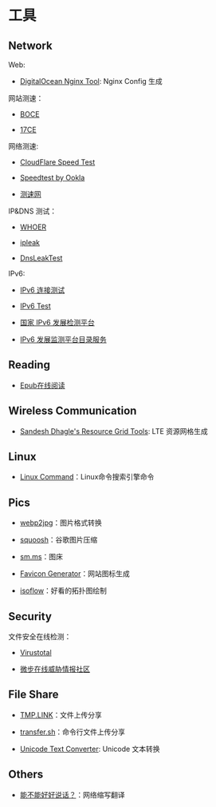 # 工具


## Network

Web:

- [DigitalOcean Nginx Tool](https://www.digitalocean.com/community/tools/nginx): Nginx Config 生成

网站测速：

- [BOCE](https://www.boce.com/)

- [17CE](https://www.17ce.com/)

网络测速:

- [CloudFlare Speed Test](https://speed.cloudflare.com/)

- [Speedtest by Ookla](https://www.speedtest.net/)

- [测速网](https://www.speedtest.cn/)

IP&DNS 测试：

- [WHOER](https://whoer.net/zh)

- [ipleak](https://ipleak.net/)

- [DnsLeakTest](https://dnsleaktest.com/)

IPv6:

- [IPv6 连接测试](https://test-ipv6.com/)

- [IPv6 Test](https://ipv6-test.com/)

- [国家 IPv6 发展检测平台](https://www.china-ipv6.cn/#/index)

- [IPv6 发展监测平台目录服务](https://ipv6c.cngi.edu.cn/mainPage.do)

## Reading

- [Epub在线阅读](https://reader.techkoala.top/)

## Wireless Communication

- [Sandesh Dhagle's Resource Grid Tools](http://dhagle.in/LTE): LTE 资源网格生成

## Linux

- [Linux Command](https://ningyu1.github.io/linux-command/)：Linux命令搜索引擎命令

## Pics

- [webp2jpg](https://renzhezhilu.github.io/webp2jpg-online/)：图片格式转换

- [squoosh](https://squoosh.app/)：谷歌图片压缩

- [sm.ms](https://sm.ms/)：图床

- [Favicon Generator](https://realfavicongenerator.net/)：网站图标生成

- [isoflow](https://isoflow.io/)：好看的拓扑图绘制

## Security

文件安全在线检测：

- [Virustotal](https://www.virustotal.com/gui/home/upload)

- [微步在线威胁情报社区](https://x.threatbook.cn/)

## File Share

- [TMP.LINK](https://app.tmp.link/)：文件上传分享

- [transfer.sh](https://transfer.sh/)：命令行文件上传分享

- [Unicode Text Converter](http://qaz.wtf/u/convert.cgi): Unicode 文本转换

## Others

- [能不能好好说话？](https://lab.magiconch.com/nbnhhsh/)：网络缩写翻译

